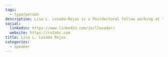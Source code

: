 ```yaml
---
tags:
  - type/person
description: Lisa L. Losada-Rojas is a Postdoctoral fellow working at the Mobility Network at the University of Toronto. Her research interests include transportation planning, accessibility, active travel, public health, transportation modelling and forecasting, rural transportation, and sustainability.
social:
  linkedin: https://www.linkedin.com/in/llosadar/
  website: https://rutahc.com
title: Lisa L. Losada Rojas
categories:
  - speaker
---
```

